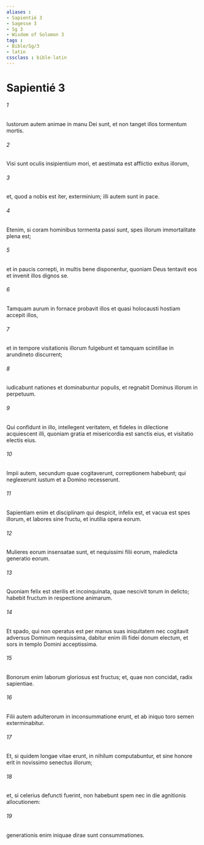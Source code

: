 ```yaml
---
aliases : 
- Sapientié 3
- Sagesse 3
- Sg 3
- Wisdom of Solomon 3
tags : 
- Bible/Sg/3
- latin
cssclass : bible-latin
---
```


# Sapientié 3

###### 1
Iustorum autem animae in manu Dei sunt, et non tanget illos tormentum mortis.
###### 2
Visi sunt oculis insipientium mori, et aestimata est afflictio exitus illorum,
###### 3
et, quod a nobis est iter, exterminium; illi autem sunt in pace.
###### 4
Etenim, si coram hominibus tormenta passi sunt, spes illorum immortalitate plena est;
###### 5
et in paucis correpti, in multis bene disponentur, quoniam Deus tentavit eos et invenit illos dignos se.
###### 6
Tamquam aurum in fornace probavit illos et quasi holocausti hostiam accepit illos,
###### 7
et in tempore visitationis illorum fulgebunt et tamquam scintillae in arundineto discurrent;
###### 8
iudicabunt nationes et dominabuntur populis, et regnabit Dominus illorum in perpetuum.
###### 9
Qui confidunt in illo, intellegent veritatem, et fideles in dilectione acquiescent illi, quoniam gratia et misericordia est sanctis eius, et visitatio electis eius.
###### 10
Impii autem, secundum quae cogitaverunt, correptionem habebunt; qui neglexerunt iustum et a Domino recesserunt.
###### 11
Sapientiam enim et disciplinam qui despicit, infelix est, et vacua est spes illorum, et labores sine fructu, et inutilia opera eorum.
###### 12
Mulieres eorum insensatae sunt, et nequissimi filii eorum, maledicta generatio eorum.
###### 13
Quoniam felix est sterilis et incoinquinata, quae nescivit torum in delicto; habebit fructum in respectione animarum.
###### 14
Et spado, qui non operatus est per manus suas iniquitatem nec cogitavit adversus Dominum nequissima, dabitur enim illi fidei donum electum, et sors in templo Domini acceptissima.
###### 15
Bonorum enim laborum gloriosus est fructus; et, quae non concidat, radix sapientiae.
###### 16
Filii autem adulterorum in inconsummatione erunt, et ab iniquo toro semen exterminabitur.
###### 17
Et, si quidem longae vitae erunt, in nihilum computabuntur, et sine honore erit in novissimo senectus illorum;
###### 18
et, si celerius defuncti fuerint, non habebunt spem nec in die agnitionis allocutionem:
###### 19
generationis enim iniquae dirae sunt consummationes.
